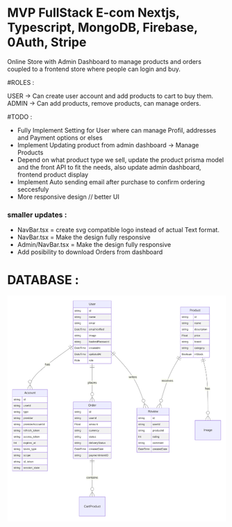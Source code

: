 # MVP FullStack E-com Nextjs, Typescript, MongoDB, Firebase, 0Auth, Stripe

Online Store with Admin Dashboard to manage products and orders coupled to a frontend store where people can login and buy.

#ROLES :

USER -> Can create user account and add products to cart to buy them.
ADMIN -> Can add products, remove products, can manage orders.

#TODO :

- Fully Implement Setting for User where can manage Profil, addresses and Payment options or elses
- Implement Updating product from admin dashboard -> Manage Products
- Depend on what product type we sell, update the product prisma model and the front API to fit the needs, also update admin dashboard, frontend product display
- Implement Auto sending email after purchase to confirm ordering seccesfuly
- More responsive design // better UI

### smaller updates :

- NavBar.tsx = create svg compatible logo instead of actual Text format.
- NavBar.tsx = Make the design fully responsive
- Admin/NavBar.tsx = Make the design fully responsive
- Add posibility to download Orders from dashboard

# DATABASE :

![database-diagram](./public/database-diagram.svg)
